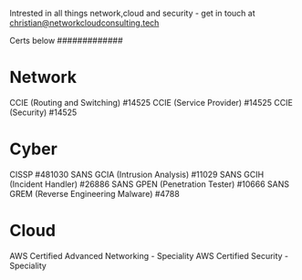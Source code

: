 Intrested in all things network,cloud and security - get in touch at christian@networkcloudconsulting.tech 

Certs below 
#############


Network
=======
CCIE (Routing and Switching) #14525
CCIE (Service Provider) #14525
CCIE (Security) #14525


Cyber
=======
CISSP #481030
SANS GCIA (Intrusion Analysis) #11029 
SANS GCIH (Incident Handler) #26886 
SANS GPEN (Penetration Tester) #10666
SANS GREM (Reverse Engineering Malware) #4788 


Cloud
======
AWS Certified Advanced Networking - Speciality
AWS Certified Security - Speciality

